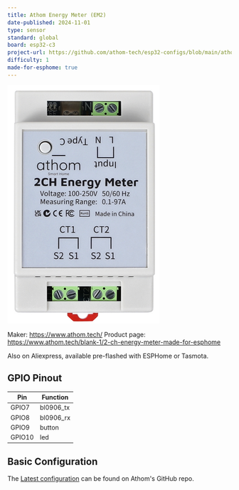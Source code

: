 ```yaml
---
title: Athom Energy Meter (EM2)
date-published: 2024-11-01
type: sensor
standard: global
board: esp32-c3
project-url: https://github.com/athom-tech/esp32-configs/blob/main/athom-energy-monitor-x2.yaml
difficulty: 1
made-for-esphome: true
---
```


![alt text](athom_EM2.webp "Athom Energy Meter - EM2")

Maker: https://www.athom.tech/
Product page: https://www.athom.tech/blank-1/2-ch-energy-meter-made-for-esphome

Also on Aliexpress, available pre-flashed with ESPHome or Tasmota.

## GPIO Pinout

| Pin    | Function   |
| ------ | ---------- |
| GPIO7  | bl0906_tx  |
| GPIO8  | bl0906_rx  |
| GPIO9  | button     |
| GPIO10 | led        |

## Basic Configuration

The [Latest configuration](https://github.com/athom-tech/esp32-configs/blob/main/athom-energy-monitor-x2.yaml)
can be found on Athom's GitHub repo.
